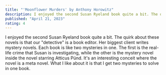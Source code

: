 ```yaml
---
title: "'Moonflower Murders' by Anthony Horowitz"
description: I enjoyed the second Susan Ryeland book quite a bit. The quirk about these novels is that our "detective" is a book editor. Her biggest client writes mystery novels. Each book is like two mysteries in one. The first is the real-life crime that Susan is investigating, while the other is the mystery novel inside the novel starring Atticus Pünd. It's an interesting conceit where the novel is a meta novel. What I like about it is that I get two mysteries to solve in one book.
published: "April 21, 2023"
rating: 4
---
```


I enjoyed the second Susan Ryeland book quite a bit. The quirk about these novels is that our "detective" is a book editor. Her biggest client writes mystery novels. Each book is like two mysteries in one. The first is the real-life crime that Susan is investigating, while the other is the mystery novel inside the novel starring Atticus Pünd. It's an interesting conceit where the novel is a meta novel. What I like about it is that I get two mysteries to solve in one book.
